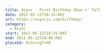 ```yaml
---
title: Async - First Birthday Show n’ Tell
date: 2011-05-12T18:15:00Z
url: https://asyncjs.com/birthday/
category:
  - Async
start: 2011-05-12T18:15:00Z
end: 2011-05-12T20:00:00Z
placeId: 9c2xrvg7+m9
---
```


